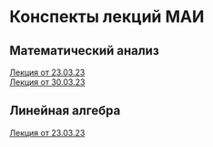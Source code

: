 # Конспекты лекций МАИ
## Математический анализ

[Лекция от 23.03.23](https://github.com/Demo13B/MAI/blob/main/MathAn/MathAn23.03.23.pdf)\
[Лекция от 30.03.23](https://github.com/Demo13B/MAI/blob/main/MathAn/MathAn30.03.23.pdf)

## Линейная алгебра

[Лекция от 23.03.23](https://github.com/Demo13B/MAI/blob/main/LinAl/LinAl23.03.23.pdf)
